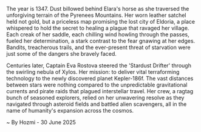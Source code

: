 
The year is 1347.  Dust billowed behind Elara's horse as she traversed the unforgiving terrain of the Pyrenees Mountains.  Her worn leather satchel held not gold, but a priceless map promising the lost city of Eldoria, a place whispered to hold the secret to healing a plague that ravaged her village.  Each creak of her saddle, each chilling wind howling through the passes, fueled her determination, a stark contrast to the fear gnawing at her edges.  Bandits, treacherous trails, and the ever-present threat of starvation were just some of the dangers she bravely faced.

Centuries later, Captain Eva Rostova steered the 'Stardust Drifter' through the swirling nebula of Xylos.  Her mission: to deliver vital terraforming technology to the newly discovered planet Kepler-186f.  The vast distances between stars were nothing compared to the unpredictable gravitational currents and pirate raids that plagued interstellar travel.  Her crew, a ragtag bunch of seasoned explorers, relied on her unwavering resolve as they navigated through asteroid fields and battled alien scavengers, all in the name of humanity's expansion across the cosmos.

~ By Hozmi - 30 June 2025
